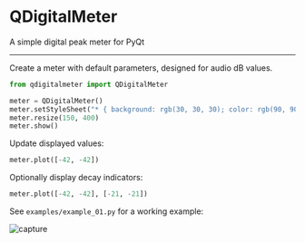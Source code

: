 # QDigitalMeter

A simple digital peak meter for PyQt

---

Create a meter with default parameters, designed for audio dB values.

```python
from qdigitalmeter import QDigitalMeter

meter = QDigitalMeter()
meter.setStyleSheet("* { background: rgb(30, 30, 30); color: rgb(90, 90, 90); }")
meter.resize(150, 400)
meter.show()
```

Update displayed values:

```python
meter.plot([-42, -42])
```

Optionally display decay indicators:

```python
meter.plot([-42, -42], [-21, -21])
```

See `examples/example_01.py` for a working example:

![capture](https://github.com/FrancescoCeruti/QDigitalMeter/assets/5596673/e841f7e4-4f63-42bd-81eb-eda2fc86445f)
